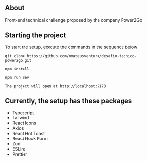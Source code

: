 ## About

Front-end technical challenge proposed by the company Power2Go

## Starting the project

To start the setup, execute the commands in the sequence below

```
git clone https://github.com/omateusventura/desafio-tecnico-power2go.git
```

```
npm install
```

```
npm run dev
```

```
The project will open at http://localhost:5173
```

## Currently, the setup has these packages

- Typescript
- Tailwind
- React Icons
- Axios
- React Hot Toast
- React Hook Form
- Zod
- ESLint
- Prettier